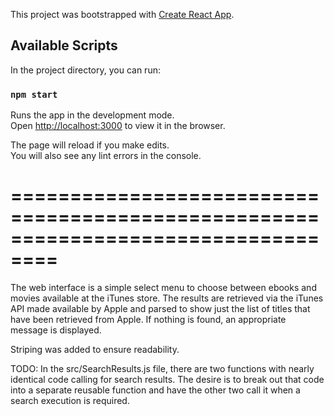 This project was bootstrapped with [Create React App](https://github.com/facebook/create-react-app).

## Available Scripts

In the project directory, you can run:

### `npm start`

Runs the app in the development mode.<br />
Open [http://localhost:3000](http://localhost:3000) to view it in the browser.

The page will reload if you make edits.<br />
You will also see any lint errors in the console.

==================================================================================
==================================================================================
The web interface is a simple select menu to choose between ebooks and movies available at
the iTunes store.
The results are retrieved via the iTunes API made available by Apple and parsed to show just the list of titles that have been retrieved from Apple. If nothing is found, an appropriate message is displayed.

Striping was added to ensure readability.

TODO:
  In the src/SearchResults.js file, there are two functions with nearly identical code calling for search results.
  The desire is to break out that code into a separate reusable function and have the other two call it when a search execution is required. 